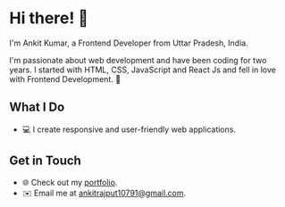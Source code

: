 # Hi there! 👋

I'm Ankit Kumar, a Frontend Developer from Uttar Pradesh, India. 

I'm passionate about web development and have been coding for two years. I started with HTML, CSS, JavaScript and React Js and fell in love with Frontend Development. 🚀

## What I Do
+ 💻 I create responsive and user-friendly web applications.

## Get in Touch
+ 🌐 Check out my [portfolio](https://ankitrajputportfolio.netlify.app/).
+ ✉️ Email me at ankitrajput10791@gmail.com.

